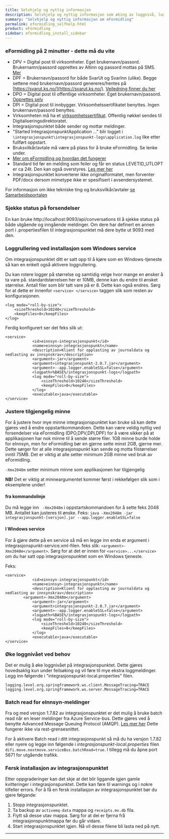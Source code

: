 ```yaml
---
title: Selvhjelp og nyttig informasjon
description: Selvhjelp og nyttig informasjon som øking av loggnivå, loggrullering, trafikkflyt mm. 
summary: "Selvhjelp og nyttig informasjon om eFormidling"
permalink: eformidling_selfhelp.html
product: eFormidling
sidebar: eformidling_install_sidebar
---
```


### eFormidling på 2 minutter - dette må du vite

- DPV = Digital post til virksomheter. Eget brukernavn/passord. Brukernamn/passord opprettes av Altinn og passord mottas på SMS. [Mer](https://difi.github.io/felleslosninger/eformidling_create_users.html#opprette-dpv-bruker)
- DPF = Brukernavn/passord for både SvarUt og SvarInn (ulike). Begge settene med brukernavn/passord genereres/hentes på [https://svarut.ks.no/](https://svarut.ks.no/). [Veiledning finner du her](https://difi.github.io/felleslosninger/eformidling_create_users.html#opprette-dpf-brukere-svarinn-og-svarut)
- DPO = Digital post til offentlige virksomheter. Eget brukernavn/passord. [Opprettes selv](https://difi.github.io/felleslosninger/eformidling_create_users.html?h=opprette-dpo-bruker-altinn-formidlingstjeneste#opprette-dpo-bruker-altinn-formidlingstjeneste)   
- DPI = Digital post til innbygger. Virksomhetssertifikatet benyttes. Ingen brukernavn/passord benyttes.
- Virksomheten må ha et [virksomhetssertifikat](https://difi.github.io/felleslosninger/eformidling_virksomhetssertifikat.html). Offentlig nøkkel sendes til Digitaliseringsdirektoratet. 
- Integrasjonspunktet både sender og mottar meldinger.
- "Started IntegrasjonspunktApplication ..." blir logget i ```\integrasjonspunkt\integrasjonspunkt-logs\application.log``` like etter fullført oppstart.
- Bruksvilkår/avtale må være på plass for å bruke eFormidling. Se lenke under.
- [Mer om eFormidling og hvordan det fungerer](https://difi.github.io/felleslosninger/eformidling_index.html)
- Standard tid før en melding som feiler og får en status LEVETID_UTLOPT er ca 24t. Den kan også overstyres. [Les mer her](https://difi.github.io/felleslosninger/eformidling_selfhelp_traffic_flow.html#feilstatus-levetid_utlopt)
- Integrasjonspunktet konverterer ikke originalformatet, men forventer PDF/docx dersom mimetype ikke er spesifisert i avsendersystemet.

For informasjon om ikke tekniske ting og bruksvilkår/avtaler [se Samarbeidsportalen](http://samarbeid.digdir.no/eformidling/ta-i-bruk-eformidling/98)

### Sjekke status på forsendelser

En kan bruke http://localhost:9093/api/conversations til å sjekke status på både utgående og inngående meldinger.
Om dere har definert en annen port i .propertiesfilen til integrasjonspunktet må dere bytte ut 9093 med den.

### Loggrullering ved installasjon som Windows service

Om integrasjonspunktet ditt er satt opp til å kjøre som en Windows-tjeneste så kan en enkelt også aktivere loggrullering.

Du kan rotere logger på størrelse og samtidig velge hvor mange en ønsker å ta vare på. standardstørrelsen her er 10MB, denne kan du endre til ønsket størrelse. Antall filer som blir tatt vare på er 8. Dette kan også endres. Sørg for at dette er innenfor ``` <service> </service> ``` taggen slik som resten av konfigurasjonen.

```
<log mode="roll-by-size">
	<sizeThreshold>10240</sizeThreshold>
	<keepFiles>8</keepFiles>
</log> 
```

Ferdig konfigurert ser det feks slik ut:

```
<service>
            <id>einnsyn-integrasjonspunkt</id>
            <name>einnsyn-integrasjonspunkt</name>
            <description>Klient for opplasting av journaldata og nedlasting av innsynskrav</description>
            <argument>-jar</argument>
            <argument>integrasjonspunkt-2.0.7.jar</argument>
            <argument>--app.logger.enableSSL=false</argument>
            <logpath>%BASE%/integrasjonspunkt-logs</logpath>
            <log mode="roll-by-size">
                <sizeThreshold>10240</sizeThreshold>
                <keepFiles>8</keepFiles>
            </log>
            <executable>java</executable>
</service>
```

### Justere tilgjengelig minne

For å justere hvor mye minne integrasjonspunktet kan bruke så kan dette gjøres ved å endre oppstartkommandoen. Dette kan være veldig nyttig ved forsendelser via eFormidling (DPO,DPV,DPI,DPF) for å være sikker på at applikasjonen har nok minne til å sende større filer. 1GB minne burde holde for eInnsyn, men for eFormidling bør en gjerne sette minst 2GB, gjerne mer.  Dette sørger for at alle integrasjonspunkt kan sende og motta filstørrelser inntil 75MB. Det er viktig at alle setter minimum 2GB minne ved bruk av eFormidling.

```-Xmx2048m``` setter minimum minne som applikasjonen har tilgjengelig

**NB!** Det er viktig at minneargumentet kommer først i rekkefølgen slik som i eksemplene under!

#### fra kommandolinje 
Du må legge inn ``` -Xmx2048m``` i oppstartskommandoen for å sette feks 2048 MB. Antallet kan justeres til ønske. 
Feks: ```java -Xmx2048m -jar integrasjonspunkt-[versjon].jar --app.logger.enableSSL=false ```

#### I Windows service
For å gjøre dette på en service så må en legge inn enda et argument i integrasjonspunkt-service.xml-filen. feks slik: ```<argument>-Xmx2048m</argument>```. Sørg for at det er innen for ```<service>...</service>``` om du har satt opp integrasjonspunktet som en Windows tjeneste.

Feks:

```
<service>
            <id>einnsyn-integrasjonspunkt</id>
            <name>einnsyn-integrasjonspunkt</name>
            <description>Klient for opplasting av journaldata og nedlasting av innsynskrav</description>
	    <argument>-Xmx2048m</argument>
            <argument>-jar</argument>
            <argument>integrasjonspunkt-2.0.7.jar</argument>
            <argument>--app.logger.enableSSL=false</argument>
            <logpath>%BASE%/integrasjonspunkt-logs</logpath>
            <log mode="roll-by-size">
                <sizeThreshold>10240</sizeThreshold>
                <keepFiles>8</keepFiles>
            </log>
            <executable>java</executable>
</service>
```



### Øke loggnivået ved behov

Det er mulig å øke loggnivået på integrasjonspunktet. Dette gjøres hovedsaklig kun under feilsøking og vil føre til mye ekstra loggmeldinger. Legg inn følgende i "integrasjonspunkt-local.properties" filen.

```
logging.level.org.springframework.ws.client.MessageTracing=TRACE
logging.level.org.springframework.ws.server.MessageTracing=TRACE
```

### Batch read for eInnsyn-meldinger

Fra og med versjon 1.7.82 av integrasjonspunktet er det mulig å bruke batch read når en leser meldinger fra Azure Service-bus. Dette gjøres ved å benytte Advanced Message Queuing Protocol (AMQP). [Les mer her](https://docs.microsoft.com/en-us/azure/service-bus-messaging/service-bus-performance-improvements) Dette fungerer ikke via rest-grensesnittet. 

For å aktivere Batch read i ditt integrasjonspunkt så må du ha versjon 1.7.82 eller nyere og legge inn følgende i *integrasjonspunkt-local.properties* filen ```difi.move.nextmove.serviceBus.batchRead=true```. I tillegg må du åpne port 5671 for utgående trafikk. 

### Fersk installasjon av integrasjonspunktet

Etter oppgraderinger kan det skje at det blir liggande igjen gamle kvitteringer i integrasjonspunktet. Dette kan føre til warnings og i nokre tilfeller errors. For å få en fersk installasjon av integrasjonspunktet bør du gjere følgande:

1. Stopp integrasjonspunktet. 
2. Ta backup av ```activemq-data``` mappa og ```receipts.mv.db``` fila.
3. Flytt så desse utav mappa. Sørg for at dei er fjerna frå integrasjonspunktmappa før du går vidare.
4. Start integrasjonspunktet igjen. Nå vil desse filene bli lasta ned på nytt.

---
